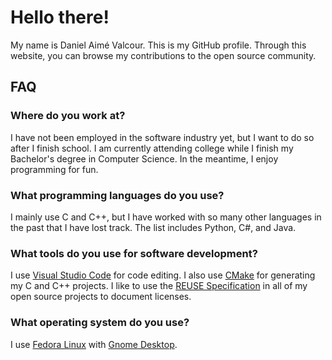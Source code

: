 # Hello there!

My name is Daniel Aimé Valcour. This is my GitHub profile. Through this website, you can browse my contributions to the open source community.

## FAQ

### Where do you work at?

I have not been employed in the software industry yet, but I want to do so after I finish school. I am currently attending college while I finish my Bachelor's degree in Computer Science. In the meantime, I enjoy programming for fun.

### What programming languages do you use?

I mainly use C and C++, but I have worked with so many other languages in the past that I have lost track. The list includes Python, C#, and Java.

### What tools do you use for software development?

I use [Visual Studio Code](https://code.visualstudio.com/) for code editing. I also use [CMake](https://cmake.org/) for generating my C and C++ projects. I like to use the [REUSE Specification](https://reuse.software/) in all of my open source projects to document licenses.

### What operating system do you use?

I use [Fedora Linux](https://fedoraproject.org/) with [Gnome Desktop](https://www.gnome.org/).
